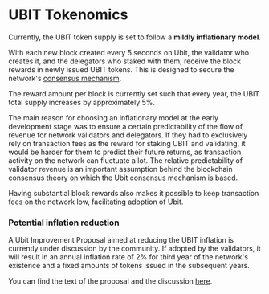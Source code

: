 # UBIT Tokenomics

Currently, the UBIT token supply is set to follow a **mildly inflationary model**. 

With each new block created every 5 seconds on Ubit, the validator who creates it, and the delegators who staked with them, receive the block rewards in newly issued UBIT tokens. This is designed to secure the network's [consensus mechanism](https://docs.ubitscan.com/general/fuse-network-blockchain/fuse-consensus). 

The reward amount per block is currently set such that every year, the UBIT total supply increases by approximately 5%.

The main reason for choosing an inflationary model at the early development stage was to ensure a certain predictability of the flow of revenue for network validators and delegators. If they had to exclusively rely on transaction fees as the reward for staking UBIT and validating, it would be harder for them to predict their future returns, as transaction activity on the network can fluctuate a lot. The relative predictability of validator revenue is an important assumption behind the blockchain consensus theory on which the Ubit consensus mechanism is based.  

Having substantial block rewards also makes it possible to keep transaction fees on the network low, facilitating adoption of Ubit.

### Potential inflation reduction  

A Ubit Improvement Proposal aimed at reducing the UBIT inflation  is currently under discussion by the community. If adopted by the validators, it will result in an annual inflation rate of 2% for third year of the network's existence and a fixed amounts of tokens issued in the subsequent years.

You can find the text of the proposal and the discussion [here](https://forum.ubitscan.com/t/changing-fuse-network-inflation-rate/102).   
